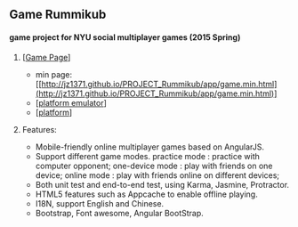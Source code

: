 ## Game Rummikub
#### game project for NYU social multiplayer games (2015 Spring)

1. [[Game Page](http://jz1371.github.io/PROJECT_Rummikub/app/game.min.html)]
    * min page: [[http://jz1371.github.io/PROJECT_Rummikub/app/game.min.html](http://jz1371.github.io/PROJECT_Rummikub/app/game.min.html)]
    * [[platform emulator](http://yoav-zibin.github.io/emulator/emulator/turnBasedEmulator.html?http://jz1371.github.io/PROJECT_Rummikub/app/game.min.html)]
    * [[platform](http://www.multiplayer-gaming.com/#/chooseGame)]
    
2. Features:
   * Mobile-friendly online multiplayer games based on AngularJS.
   * Support different game modes.
     practice mode   : practice with computer opponent;
     one-device mode : play with friends on one device;
     online mode     : play with friends online on different devices;
   * Both unit test and end-to-end test, using Karma, Jasmine, Protractor.
   * HTML5 features such as Appcache to enable offline playing.
   * I18N, support English and Chinese.
   * Bootstrap, Font awesome, Angular BootStrap.

